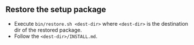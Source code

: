 ## Restore the setup package
- Execute `bin/restore.sh <dest-dir>` where `<dest-dir>` is the destination dir of the restored package.
- Follow the `<dest-dir>/INSTALL.md`.
